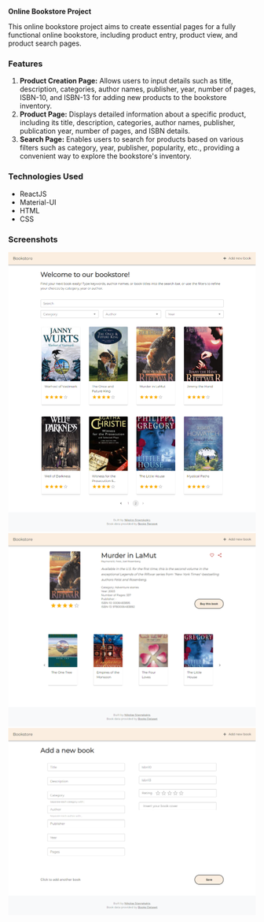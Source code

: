 **Online Bookstore Project**

This online bookstore project aims to create essential pages for a fully functional online bookstore, including product entry, product view, and product search pages.

### Features

1. **Product Creation Page:** Allows users to input details such as title, description, categories, author names, publisher, year, number of pages, ISBN-10, and ISBN-13 for adding new products to the bookstore inventory.
2. **Product Page:** Displays detailed information about a specific product, including its title, description, categories, author names, publisher, publication year, number of pages, and ISBN details.
3. **Search Page:** Enables users to search for products based on various filters such as category, year, publisher, popularity, etc., providing a convenient way to explore the bookstore's inventory.

### Technologies Used

-   ReactJS
-   Material-UI
-   HTML
-   CSS

### Screenshots

![](https://raw.githubusercontent.com/nickst97/online-bookstore-project/main/screencapture-1.png)
![](https://raw.githubusercontent.com/nickst97/online-bookstore-project/main/screencapture-2.png)
![](https://raw.githubusercontent.com/nickst97/online-bookstore-project/main/screencapture-3.png)
